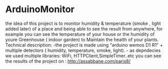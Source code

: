 # ArduinoMonitor
the idea of this project is to monitor  humidity &amp; temperature (smoke , light added later) of a place  and being able to see the result from anywhere, for example you can see the temperature of your house or the humidity of youre Greenhouse ( indoor garden) to Maintain the health of your plants.  Technical description: -the project is made using "arduino wemos D1 R1" + multiple detectors ( humidity, temperature, smoke, light). - as depndecies we used multiple libraries: WiFi, HTTPClient,SimpleTimer..etc   you can see the results of the project on :    http://assabbane.com/paris8/

